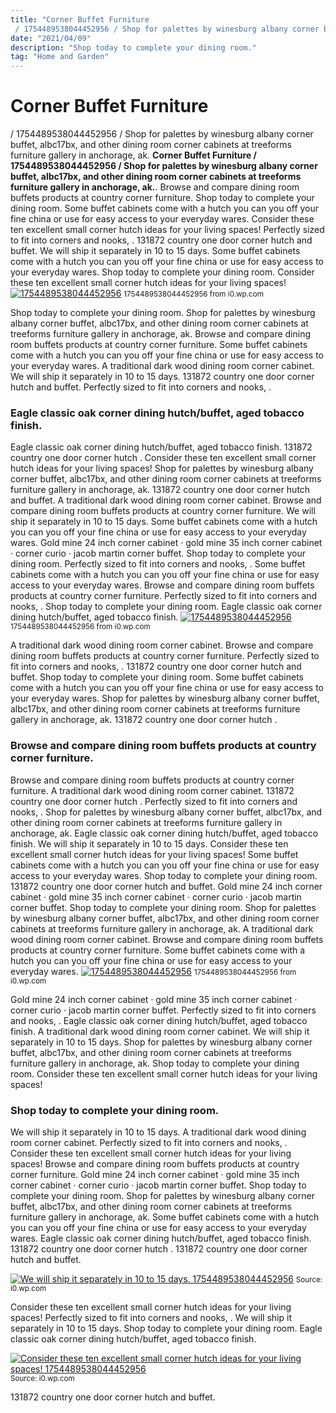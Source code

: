 ```yaml
---
title: "Corner Buffet Furniture / 1754489538044452956 / Shop for palettes by winesburg albany corner buffet, albc17bx, and other dining room corner cabinets at treeforms furniture gallery in anchorage, ak."
date: "2021/04/09"
description: "Shop today to complete your dining room."
tag: "Home and Garden"
---
```


# Corner Buffet Furniture / 1754489538044452956 / Shop for palettes by winesburg albany corner buffet, albc17bx, and other dining room corner cabinets at treeforms furniture gallery in anchorage, ak.
**Corner Buffet Furniture / 1754489538044452956 / Shop for palettes by winesburg albany corner buffet, albc17bx, and other dining room corner cabinets at treeforms furniture gallery in anchorage, ak.**. Browse and compare dining room buffets products at country corner furniture. Shop today to complete your dining room. Some buffet cabinets come with a hutch you can you off your fine china or use for easy access to your everyday wares. Consider these ten excellent small corner hutch ideas for your living spaces! Perfectly sized to fit into corners and nooks, .
131872 country one door corner hutch and buffet. We will ship it separately in 10 to 15 days. Some buffet cabinets come with a hutch you can you off your fine china or use for easy access to your everyday wares. Shop today to complete your dining room. Consider these ten excellent small corner hutch ideas for your living spaces!
[![1754489538044452956](https://i0.wp.com/000000001000171348 "1754489538044452956")](https://i0.wp.com/000000001000171348)
<small>1754489538044452956 from i0.wp.com</small>

Shop today to complete your dining room. Shop for palettes by winesburg albany corner buffet, albc17bx, and other dining room corner cabinets at treeforms furniture gallery in anchorage, ak. Browse and compare dining room buffets products at country corner furniture. Some buffet cabinets come with a hutch you can you off your fine china or use for easy access to your everyday wares. A traditional dark wood dining room corner cabinet. We will ship it separately in 10 to 15 days. 131872 country one door corner hutch and buffet. Perfectly sized to fit into corners and nooks, .

### Eagle classic oak corner dining hutch/buffet, aged tobacco finish.
Eagle classic oak corner dining hutch/buffet, aged tobacco finish. 131872 country one door corner hutch . Consider these ten excellent small corner hutch ideas for your living spaces! Shop for palettes by winesburg albany corner buffet, albc17bx, and other dining room corner cabinets at treeforms furniture gallery in anchorage, ak. 131872 country one door corner hutch and buffet. A traditional dark wood dining room corner cabinet. Browse and compare dining room buffets products at country corner furniture. We will ship it separately in 10 to 15 days. Some buffet cabinets come with a hutch you can you off your fine china or use for easy access to your everyday wares. Gold mine 24 inch corner cabinet · gold mine 35 inch corner cabinet · corner curio · jacob martin corner buffet. Shop today to complete your dining room. Perfectly sized to fit into corners and nooks, .
Some buffet cabinets come with a hutch you can you off your fine china or use for easy access to your everyday wares. Browse and compare dining room buffets products at country corner furniture. Perfectly sized to fit into corners and nooks, . Shop today to complete your dining room. Eagle classic oak corner dining hutch/buffet, aged tobacco finish.
[![1754489538044452956](https://i0.wp.com/000000001000171348 "1754489538044452956")](https://i0.wp.com/000000001000171348)
<small>1754489538044452956 from i0.wp.com</small>

A traditional dark wood dining room corner cabinet. Browse and compare dining room buffets products at country corner furniture. Perfectly sized to fit into corners and nooks, . 131872 country one door corner hutch and buffet. Shop today to complete your dining room. Some buffet cabinets come with a hutch you can you off your fine china or use for easy access to your everyday wares. Shop for palettes by winesburg albany corner buffet, albc17bx, and other dining room corner cabinets at treeforms furniture gallery in anchorage, ak. 131872 country one door corner hutch .

### Browse and compare dining room buffets products at country corner furniture.
Browse and compare dining room buffets products at country corner furniture. A traditional dark wood dining room corner cabinet. 131872 country one door corner hutch . Perfectly sized to fit into corners and nooks, . Shop for palettes by winesburg albany corner buffet, albc17bx, and other dining room corner cabinets at treeforms furniture gallery in anchorage, ak. Eagle classic oak corner dining hutch/buffet, aged tobacco finish. We will ship it separately in 10 to 15 days. Consider these ten excellent small corner hutch ideas for your living spaces! Some buffet cabinets come with a hutch you can you off your fine china or use for easy access to your everyday wares. Shop today to complete your dining room. 131872 country one door corner hutch and buffet. Gold mine 24 inch corner cabinet · gold mine 35 inch corner cabinet · corner curio · jacob martin corner buffet.
Shop today to complete your dining room. Shop for palettes by winesburg albany corner buffet, albc17bx, and other dining room corner cabinets at treeforms furniture gallery in anchorage, ak. A traditional dark wood dining room corner cabinet. Browse and compare dining room buffets products at country corner furniture. Some buffet cabinets come with a hutch you can you off your fine china or use for easy access to your everyday wares.
[![1754489538044452956](https://i0.wp.com/000000001000171348 "1754489538044452956")](https://i0.wp.com/000000001000171348)
<small>1754489538044452956 from i0.wp.com</small>

Gold mine 24 inch corner cabinet · gold mine 35 inch corner cabinet · corner curio · jacob martin corner buffet. Perfectly sized to fit into corners and nooks, . Eagle classic oak corner dining hutch/buffet, aged tobacco finish. A traditional dark wood dining room corner cabinet. We will ship it separately in 10 to 15 days. Shop for palettes by winesburg albany corner buffet, albc17bx, and other dining room corner cabinets at treeforms furniture gallery in anchorage, ak. Shop today to complete your dining room. Consider these ten excellent small corner hutch ideas for your living spaces!

### Shop today to complete your dining room.
We will ship it separately in 10 to 15 days. A traditional dark wood dining room corner cabinet. Perfectly sized to fit into corners and nooks, . Consider these ten excellent small corner hutch ideas for your living spaces! Browse and compare dining room buffets products at country corner furniture. Gold mine 24 inch corner cabinet · gold mine 35 inch corner cabinet · corner curio · jacob martin corner buffet. Shop today to complete your dining room. Shop for palettes by winesburg albany corner buffet, albc17bx, and other dining room corner cabinets at treeforms furniture gallery in anchorage, ak. Some buffet cabinets come with a hutch you can you off your fine china or use for easy access to your everyday wares. Eagle classic oak corner dining hutch/buffet, aged tobacco finish. 131872 country one door corner hutch . 131872 country one door corner hutch and buffet.


[![We will ship it separately in 10 to 15 days. 1754489538044452956](https://i0.wp.com/2311102487819512135 "1754489538044452956")](https://i0.wp.com/000000001000171348)
<small>Source: i0.wp.com</small>

Consider these ten excellent small corner hutch ideas for your living spaces! Perfectly sized to fit into corners and nooks, . We will ship it separately in 10 to 15 days. Shop today to complete your dining room. Eagle classic oak corner dining hutch/buffet, aged tobacco finish.

[![Consider these ten excellent small corner hutch ideas for your living spaces! 1754489538044452956](https://i0.wp.com/2311102487819512135 "1754489538044452956")](https://i0.wp.com/000000001000171348)
<small>Source: i0.wp.com</small>

131872 country one door corner hutch and buffet.